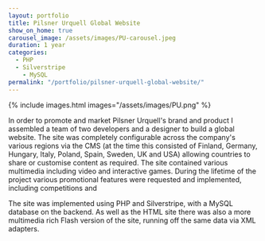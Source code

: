 ```yaml
---
layout: portfolio
title: Pilsner Urquell Global Website
show_on_home: true
carousel_image: /assets/images/PU-carousel.jpeg
duration: 1 year
categories:
  - PHP
  - Silverstripe
	- MySQL
permalink: "/portfolio/pilsner-urquell-global-website/"
---
```


{% include images.html images="/assets/images/PU.png" %}


In order to promote and market Pilsner Urquell's brand and product I assembled a team of two developers and a designer to build a global website. The site was completely configurable across the company's various regions via the CMS (at the time this consisted of Finland, Germany, Hungary, Italy, Poland, Spain, Sweden, UK and USA) allowing countries to share or customise content as required. The site contained various multimedia including video and interactive games.  During the lifetime of the project various promotional features were requested and implemented, including competitions and 

The site was implemented using PHP and Silverstripe, with a MySQL database on the backend. As well as the HTML site there was also a more multimedia rich Flash version of the site, running off the same data via XML adapters.